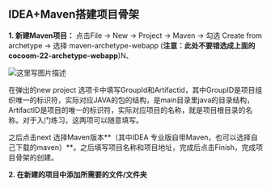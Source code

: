 ## IDEA+Maven搭建项目骨架

**1. 新建Maven项目：**
点击File -> New -> Project -> Maven -> 勾选 Create from archetype -> 选择 maven-archetype-webapp (**注意：此处不要错选成上面的cocoom-22-archetype-webapp**)N、

 ![这里写图片描述](https://img-blog.csdn.net/20180408143032200?watermark/2/text/aHR0cHM6Ly9ibG9nLmNzZG4ubmV0L2toeHU2NjY=/font/5a6L5L2T/fontsize/400/fill/I0JBQkFCMA==/dissolve/70) 

 在弹出的new project 选项卡中填写GroupId和Artifactid，其中GroupID是项目组织唯一的标识符，实际对应JAVA的包的结构，是main目录里java的目录结构，ArtifactID是项目的唯一的标识符，实际对应项目的名称，就是项目根目录的名称。对于入门练习，这两项可以随意填写。 

 之后点击next 选择Maven版本**（其中IDEA 专业版自带Maven，也可以选择自己下载的maven）**。之后填写项目名称和项目地址，完成后点击Finish，完成项目骨架的创建。 

 **2. 在新建的项目中添加所需要的文件/文件夹** 



